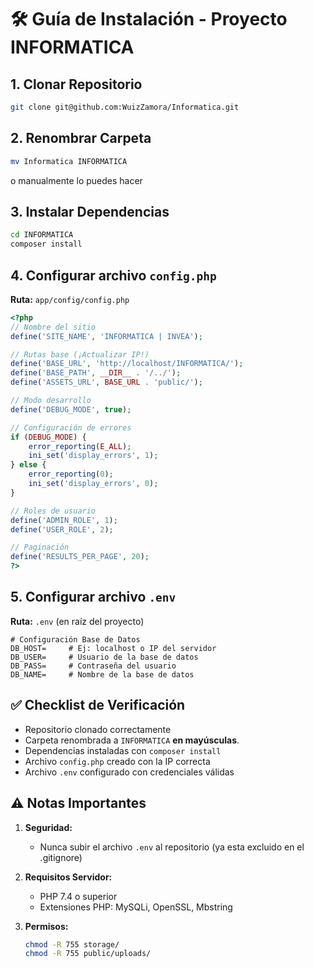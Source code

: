 # 🛠 Guía de Instalación - Proyecto INFORMATICA

## 1. Clonar Repositorio
```bash
git clone git@github.com:WuizZamora/Informatica.git
```

## 2. Renombrar Carpeta
```bash
mv Informatica INFORMATICA
```
o manualmente lo puedes hacer

## 3. Instalar Dependencias
```bash
cd INFORMATICA
composer install
```

## 4. Configurar archivo `config.php`
**Ruta:** `app/config/config.php`

```php
<?php
// Nombre del sitio
define('SITE_NAME', 'INFORMATICA | INVEA');

// Rutas base (¡Actualizar IP!)
define('BASE_URL', 'http://localhost/INFORMATICA/');
define('BASE_PATH', __DIR__ . '/../');
define('ASSETS_URL', BASE_URL . 'public/');

// Modo desarrollo
define('DEBUG_MODE', true);

// Configuración de errores
if (DEBUG_MODE) {
    error_reporting(E_ALL);
    ini_set('display_errors', 1);
} else {
    error_reporting(0);
    ini_set('display_errors', 0);
}

// Roles de usuario
define('ADMIN_ROLE', 1);
define('USER_ROLE', 2);

// Paginación
define('RESULTS_PER_PAGE', 20);
?>
```

## 5. Configurar archivo `.env`
**Ruta:** `.env` (en raíz del proyecto)

```env
# Configuración Base de Datos
DB_HOST=     # Ej: localhost o IP del servidor
DB_USER=     # Usuario de la base de datos
DB_PASS=     # Contraseña del usuario
DB_NAME=     # Nombre de la base de datos
```

## ✅ Checklist de Verificación
- Repositorio clonado correctamente
- Carpeta renombrada a `INFORMATICA` **en mayúsculas**.
- Dependencias instaladas con `composer install`
- Archivo `config.php` creado con la IP correcta
- Archivo `.env` configurado con credenciales válidas

## ⚠️ Notas Importantes
1. **Seguridad:**  
   - Nunca subir el archivo `.env` al repositorio (ya esta excluido en el .gitignore)

2. **Requisitos Servidor:**  
   - PHP 7.4 o superior
   - Extensiones PHP: MySQLi, OpenSSL, Mbstring

3. **Permisos:**  
   ```bash
   chmod -R 755 storage/
   chmod -R 755 public/uploads/
   ```
